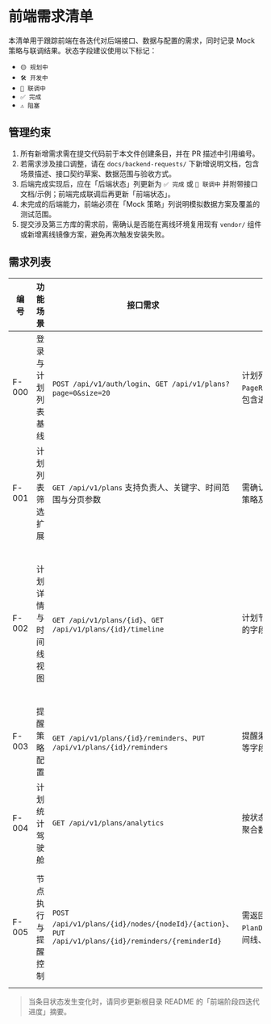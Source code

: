 # 前端需求清单

本清单用于跟踪前端在各迭代对后端接口、数据与配置的需求，同时记录 Mock 策略与联调结果。状态字段建议使用以下标记：
- `🟡 规划中`
- `🛠️ 开发中`
- `🧪 联调中`
- `✅ 完成`
- `⚠️ 阻塞`

## 管理约束
1. 所有新增需求需在提交代码前于本文件创建条目，并在 PR 描述中引用编号。
2. 若需求涉及接口调整，请在 `docs/backend-requests/` 下新增说明文档，包含场景描述、接口契约草案、数据范围与验收方式。
3. 后端完成实现后，应在「后端状态」列更新为 `✅ 完成` 或 `🧪 联调中` 并附带接口文档/示例；前端完成联调后再更新「前端状态」。
4. 未完成的后端能力，前端必须在「Mock 策略」列说明模拟数据方案及覆盖的测试范围。
5. 提交涉及第三方库的需求前，需确认是否能在离线环境复用现有 `vendor/` 组件或新增离线镜像方案，避免再次触发安装失败。

## 需求列表
| 编号 | 功能场景 | 接口需求 | 数据范围/示例 | 后端状态 | 前端状态 | Mock 策略 | 备注 |
| --- | --- | --- | --- | --- | --- | --- | --- |
| F-000 | 登录与计划列表基线 | `POST /api/v1/auth/login`、`GET /api/v1/plans?page=0&size=20` | 计划列表需返回 `PageResponse<PlanSummary>`，包含进度、参与人数量等字段 | ✅ 完成 | ✅ 完成（迭代 #0） | 未使用 Mock；直接联调 | 继续关注分页参数及多语言头的兼容性 |
| F-001 | 计划列表筛选扩展 | `GET /api/v1/plans` 支持负责人、关键字、时间范围与分页参数 | 需确认分页上限、关键字匹配策略及排序顺序 | 🟡 规划中 | 🛠️ 开发中 | 已提供 `queryMockPlanSummaries` 过滤分页样例，覆盖 owner/keyword/status/page/size | 已将筛选与分页写入 URL 并响应历史导航，并抽离列表面板组件化以便后续与正式路由骨架衔接 |
| F-002 | 计划详情与时间线视图 | `GET /api/v1/plans/{id}`、`GET /api/v1/plans/{id}/timeline` | 计划节点、附件、时间线事件的字段需确认必填项 | 🟡 规划中 | 🛠️ 开发中 | 已补充计划详情/时间线/提醒 Mock 样例与缓存策略单测，页面以占位组件展示数据结构 | 需要后端补充时间线事件类型说明，当前前端已上线节点树视图与字段归一化作为占位，并完成时间线筛选快照、缓存联动、URL 查询参数同步、轻量路由骨架与时间线面板组件化，等待迭代 #3 承接 React Router 接入 |
| F-003 | 提醒策略配置 | `GET /api/v1/plans/{id}/reminders`、`PUT /api/v1/plans/{id}/reminders` | 提醒渠道、触发时机、模板 ID 等字段 | ✅ 完成 | 🧪 联调中 | 接入真实提醒接口并保留归一化缓存与节点测试作为回退 | 已透出后端错误码与权限提示，并在失败态提供重试/编辑入口与时间线筛选提示，后续筹备列表筛选重构 |
| F-004 | 计划统计驾驶舱 | `GET /api/v1/plans/analytics` | 按状态、负责人、逾期风险等聚合数据 | 🟡 规划中 | 🟡 规划中 | 参考阶段三文档构造统计 Mock | 需确认租户/时间范围参数 |
| F-005 | 节点执行与提醒控制 | `POST /api/v1/plans/{id}/nodes/{nodeId}/{action}`、`PUT /api/v1/plans/{id}/reminders/{reminderId}` | 需返回最新 `PlanDetailPayload`（节点、时间线、提醒） | ✅ 完成 | 🧪 联调中 | 直接调用后端节点操作接口，缓存命中仍可离线回显 | 详见《docs/backend-requests/plan-node-operations.md》，已补齐失败态重试指引与时间线筛选，下一阶段聚焦详情路由与筛选重构 |

> 当条目状态发生变化时，请同步更新根目录 README 的「前端阶段四迭代进度」摘要。
